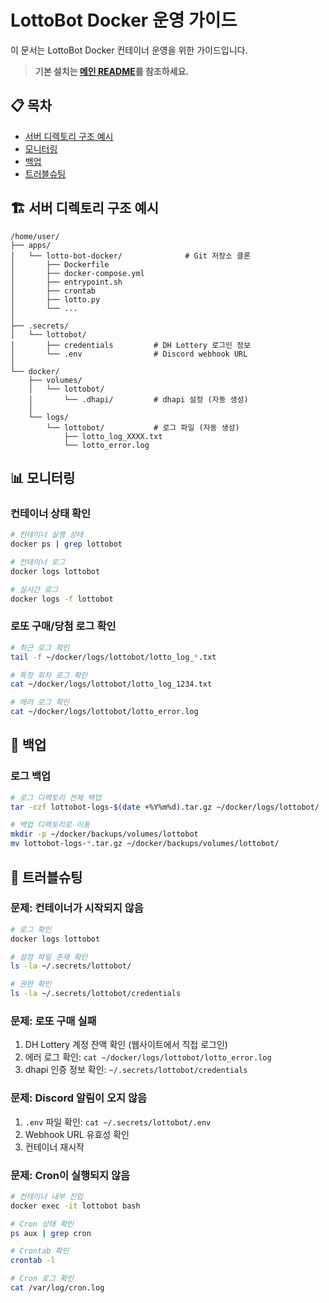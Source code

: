 # LottoBot Docker 운영 가이드

이 문서는 LottoBot Docker 컨테이너 운영을 위한 가이드입니다.

> **기본 설치는 [메인 README](README.md)를 참조하세요.**

## 📋 목차

- [서버 디렉토리 구조 예시](#서버-디렉토리-구조-예시)
- [모니터링](#모니터링)
- [백업](#백업)
- [트러블슈팅](#트러블슈팅)

## 🏗️ 서버 디렉토리 구조 예시

```
/home/user/
├── apps/
│   └── lotto-bot-docker/              # Git 저장소 클론
│       ├── Dockerfile
│       ├── docker-compose.yml
│       ├── entrypoint.sh
│       ├── crontab
│       ├── lotto.py
│       └── ...
│
├── .secrets/
│   └── lottobot/
│       ├── credentials         # DH Lottery 로그인 정보
│       └── .env                # Discord webhook URL
│
└── docker/
    ├── volumes/
    │   └── lottobot/
    │       └── .dhapi/         # dhapi 설정 (자동 생성)
    │
    └── logs/
        └── lottobot/           # 로그 파일 (자동 생성)
            ├── lotto_log_XXXX.txt
            └── lotto_error.log
```

## 📊 모니터링

### 컨테이너 상태 확인

```bash
# 컨테이너 실행 상태
docker ps | grep lottobot

# 컨테이너 로그
docker logs lottobot

# 실시간 로그
docker logs -f lottobot
```

### 로또 구매/당첨 로그 확인

```bash
# 최근 로그 확인
tail -f ~/docker/logs/lottobot/lotto_log_*.txt

# 특정 회차 로그 확인
cat ~/docker/logs/lottobot/lotto_log_1234.txt

# 에러 로그 확인
cat ~/docker/logs/lottobot/lotto_error.log
```

## 💾 백업

### 로그 백업

```bash
# 로그 디렉토리 전체 백업
tar -czf lottobot-logs-$(date +%Y%m%d).tar.gz ~/docker/logs/lottobot/

# 백업 디렉토리로 이동
mkdir -p ~/docker/backups/volumes/lottobot
mv lottobot-logs-*.tar.gz ~/docker/backups/volumes/lottobot/
```

## 🐛 트러블슈팅

### 문제: 컨테이너가 시작되지 않음

```bash
# 로그 확인
docker logs lottobot

# 설정 파일 존재 확인
ls -la ~/.secrets/lottobot/

# 권한 확인
ls -la ~/.secrets/lottobot/credentials
```

### 문제: 로또 구매 실패

1. DH Lottery 계정 잔액 확인 (웹사이트에서 직접 로그인)
2. 에러 로그 확인: `cat ~/docker/logs/lottobot/lotto_error.log`
3. dhapi 인증 정보 확인: `~/.secrets/lottobot/credentials`

### 문제: Discord 알림이 오지 않음

1. `.env` 파일 확인: `cat ~/.secrets/lottobot/.env`
2. Webhook URL 유효성 확인
3. 컨테이너 재시작

### 문제: Cron이 실행되지 않음

```bash
# 컨테이너 내부 진입
docker exec -it lottobot bash

# Cron 상태 확인
ps aux | grep cron

# Crontab 확인
crontab -l

# Cron 로그 확인
cat /var/log/cron.log
```
